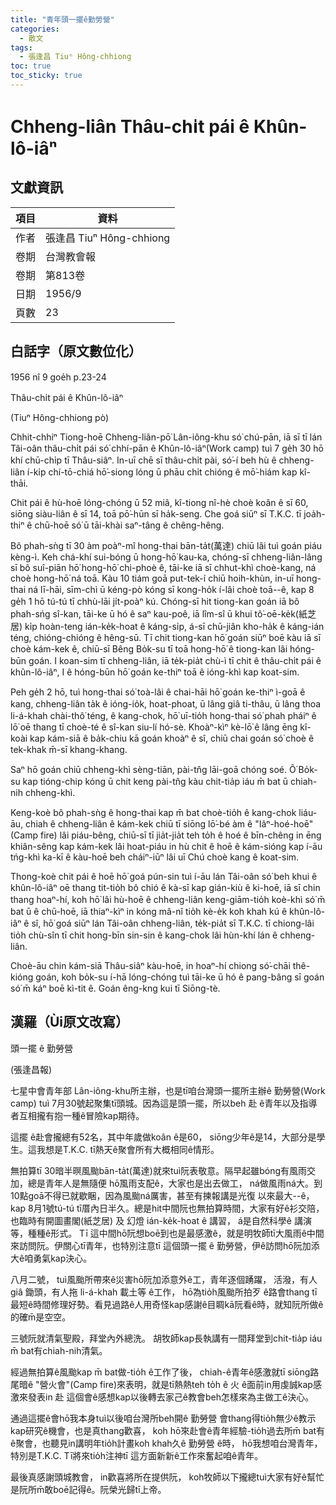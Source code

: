```yaml
---
title: "青年頭一擺ê勤勞營"
categories:
  - 散文
tags:
  - 張逢昌 Tiuⁿ Hông-chhiong
toc: true
toc_sticky: true
---
```


# Chheng-liân Thâu-chi̍t pái ê Khûn-lô-iâⁿ

## 文獻資訊

| 項目 | 資料 |
|---|---|
| 作者 | 張逢昌 Tiuⁿ Hông-chhiong |
| 卷期 | 台灣教會報 |
| 卷期 | 第813卷 |
| 日期 | 1956/9 |
| 頁數 | 23 |

## 白話字（原文數位化）

1956 nî 9 goe̍h p.23-24

Thâu-chi̍t pái ê Khûn-lô-iâⁿ

(Tiuⁿ Hông-chhiong pò)

Chhit-chhiⁿ Tiong-hoē Chheng-liân-pō͘ Lân-iông-khu só͘ chú-pān, iā sī tī lán Tâi-oân thâu-chi̍t pái só͘ chhí-pān ê Khûn-lô-iâⁿ(Work camp) tuì 7 ge̍h 30 hō khí chū-chi̍p tī Thâu-siâⁿ. In-uī chē sī thâu-chi̍t pài, só͘-í beh hù ê chheng-liân í-ki̍p chí-tō-chiá hō͘-siong lóng ū phāu chi̍t chióng ê mō͘-hiám kap kî-thāi.

Chit pái ê hù-hoē lóng-chóng ū 52 miâ, kî-tiong nî-hè choè koân ê sī 60, siōng siàu-liân ê sī 14, toā pō͘-hūn sī ha̍k-seng. Che goá siūⁿ sī T.K.C. tī joa̍h-thiⁿ ê chū-hoē só͘ ū tāi-khài saⁿ-tâng ê chêng-hêng.

Bô phah-sǹg tī 30 àm poàⁿ-mî hong-thai bān-ta̍t(萬達) chiū lâi tuì goán piáu kèng-ì. Keh chá-khí sui-bóng ū hong-hō͘ kau-ka, chóng-sī chheng-liân-lâng sī bô suî-piān hō͘ hong-hō͘ chi-phoè ê, tāi-ke iā sī chhut-khì choè-kang, ná choè hong-hō͘ ná toā. Kàu 10 tiám goā put-tek-í chiū hoih-khùn, in-uī hong-thai ná lī-hāi, sīm-chì ū kéng-pò kóng sī kong-ho̍k í-lâi choè toā--ê, kap 8 ge̍h 1 hō tú-tú tī chhù-lāi ji̍t-poàⁿ kú. Chóng-sī hit tiong-kan goán iā bô phah-sńg sî-kan, tāi-ke ū hó ê saⁿ kau-poê, iā lîm-sî ū khui tô͘-oē-ke̍k(紙芝居) ki̍p hoàn-teng ián-ke̍k-hoat ê káng-si̍p, á-sī chū-jiân kho-ha̍k ê káng-ián téng, chióng-chióng ê hêng-sū. Tī chit tiong-kan hō͘ goán siūⁿ boē kàu iā sī choè kám-kek ê, chiū-sī Bêng Bo̍k-su tī toā hong-hō͘ ê tiong-kan lâi hóng-būn goán. I koan-sim tī chheng-liân, iā te̍k-pia̍t chù-ì tī chit ê thâu-chi̍t pái ê khûn-lô-iâⁿ, I ê hóng-būn hō͘ goán ke-thiⁿ toā ê ióng-khì kap koat-sim.

Peh ge̍h 2 hō, tuì hong-thai só͘ toà-lâi ê chai-hāi hō͘ goán ke-thiⁿ ì-goā ê kang, chheng-liân ta̍k ê ióng-io̍k, hoat-phoat, ū lâng giâ ti-thâu, ū lâng thoa li-á-khah chài-thô͘ téng, ê kang-chok, hō͘ uī-tio̍h hong-thai só͘ phah pháiⁿ ê lō͘ oē thang tī choè-té ê sî-kan siu-lí hó-sè. Khoàⁿ-kìⁿ kè-lō͘ ê lâng ēng kî-koài kap kám-siā ê ba̍k-chiu kā goán khoàⁿ ê sî, chiū chai goán só͘ choè ê tek-khak m̄-sī khang-khang.

Saⁿ hō goán chiū chheng-khì sèng-tiān, pài-tn̂g lāi-goā chóng soé. Ô͘ Bo̍k-su kap tióng-chip kóng ū chit keng pài-tn̂g kàu chit-tia̍p iáu m̄ bat ū chiah-nih chheng-khì.

Keng-koè bô phah-sǹg ê hong-thai kap m̄ bat choè-tio̍h ê kang-chok liáu-āu, chiah ê chheng-liân ê kám-kek chiū tī siōng lō͘-bé àm ê "Iâⁿ-hoé-hoē"(Camp fire) lâi piáu-bêng, chiū-sī tī jia̍t-jia̍t teh to̍h ê hoé ê bīn-chêng in ēng khiân-sêng kap kám-kek lâi hoat-piáu in hù chit ê hoē ê kám-sióng kap í-āu tńg-khì ka-kī ê kàu-hoē beh cháiⁿ-iūⁿ lâi uī Chú choè kang ê koat-sim.

Thong-koè chit pái ê hoē hō͘ goá pún-sin tuì í-āu lán Tâi-oân só͘ beh khui ê khûn-lô-iâⁿ oē thang tit-tio̍h bô chió ê kà-sī kap gián-kiù ê ki-hoē, iā sī chin thang hoaⁿ-hí, koh hō͘ lâi hù-hoē ê chheng-liân keng-giām-tio̍h koè-khì só͘ m̄ bat ū ê chū-hoē, iā thiaⁿ-kìⁿ in kóng mâ-nî tio̍h kè-e̍k koh khah kú ê khûn-lô-iâⁿ ê sî, hō͘ goá siūⁿ lán Tâi-oân chheng-liân, te̍k-pia̍t sī T.K.C. tī chiong-lâi tio̍h chù-sîn tī chit hong-bīn sin-sin ê kang-chok lâi hùn-khí lán ê chheng-liân.

Choè-āu chin kám-siā Thâu-siâⁿ kàu-hoē, in hoaⁿ-hí chiong só͘-chāi thê-kióng goán, koh bo̍k-su í-hā lóng-chóng tuì tāi-ke ū hó ê pang-bâng sī goán só͘ m̄ káⁿ boē kì-tit ê. Goán êng-kng kui tī Siōng-tè.

## 漢羅（Ùi原文改寫）

頭一擺 ê 勤勞營

(張逢昌報)

七星中會青年部 Lân-iông-khu所主辦，也是tī咱台灣頭一擺所主辦ê 勤勞營(Work camp) tuì 7月30號起聚集tī頭城。因為這是頭一擺，所以beh 赴 ê青年以及指導者互相攏有抱一種ê冒險kap期待。

這擺 ê赴會攏總有52名，其中年歲做koân ê是60， siōng少年ê是14，大部分是學生。這我想是T.K.C. tī熱天ê聚會所有大概相同ê情形。

無拍算tī 30暗半暝風颱bān-ta̍t(萬達)就來tuì阮表敬意。隔早起雖bóng有風雨交加，總是青年人是無隨便 hō͘風雨支配ê，大家也是出去做工， ná做風雨ná大。到10點goā不得已就歇睏，因為風颱ná厲害，甚至有揀報講是光復 以來最大--ê， kap 8月1號tú-tú tī厝內日半久。總是hit中間阮也無拍算時間，大家有好ê衫交陪，也臨時有開圖畫閣(紙芝居) 及 幻燈 ián-ke̍k-hoat ê 講習， á是自然科學ê 講演等，種種ê形式。 Tī 這中間hō͘阮想boē到也是最感激ê，就是明牧師tī大風雨ê中間來訪問阮。伊關心tī青年，也特別注意tī 這個頭一擺 ê 勤勞營，伊ê訪問hō͘阮加添大ê咱勇氣kap決心。

八月二號， tuì風颱所帶來ê災害hō͘阮加添意外ê工，青年逐個踴躍， 活潑，有人giâ 鋤頭，有人拖 li-á-khah 載土等 ê工作， hō͘為tio̍h風颱所拍歹 ê路會thang tī最短ê時間修理好勢。看見過路ê人用奇怪kap感謝ê目睭kā阮看ê時，就知阮所做ê的確m̄是空空。

三號阮就清氣聖殿，拜堂內外總洗。 胡牧師kap長執講有一間拜堂到chit-tia̍p iáu m̄ bat有chiah-nih清氣。

經過無拍算ê風颱kap m̄ bat做-tio̍h ê工作了後， chiah-ê青年ê感激就tī siōng路尾暗ê "營火會"(Camp fire)來表明，就是tī熱熱teh to̍h ê 火 ê面前in用虔誠kap感激來發表in 赴 這個會ê感想kap以後轉去家己ê教會beh怎樣來為主做工ê決心。

通過這擺ê會hō͘我本身tuì以後咱台灣所beh開ê 勤勞營 會thang得tio̍h無少ê教示kap研究ê機會，也是真thang歡喜， koh hō͘來赴會ê青年經驗-tio̍h過去所m̄ bat有ê聚會，也聽見in講明年tio̍h計畫koh khah久ê 勤勞營 ê時， hō͘我想咱台灣青年，特別是T.K.C. Tī將來tio̍h注神tī 這方面新新ê工作來奮起咱ê青年。

最後真感謝頭城教會， in歡喜將所在提供阮， koh牧師以下攏總tuì大家有好ê幫忙是阮所m̄敢boē記得ê。阮榮光歸tī上帝。
